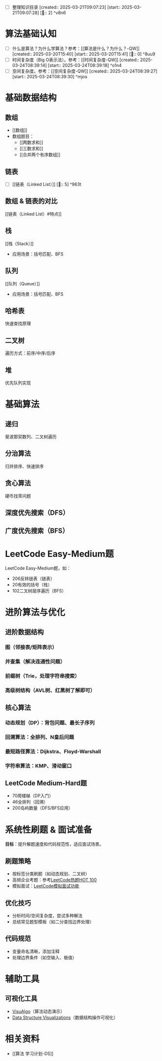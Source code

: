 - [ ] 整理知识目录 [created:: 2025-03-21T09:07:23] [start:: 2025-03-21T09:07:28] [🍅:: 2]  ^v8n6

# 算法基础认知
- [ ] 什么是算法？为什么学算法？参考：[[算法是什么？为什么？-QW]] [created:: 2025-03-20T15:40] [start:: 2025-03-20T15:41] [🍅:: 0] ^8uu9
- [ ] 时间复杂度（Big O表示法）。参考：[[时间复杂度-QW]] [created:: 2025-03-24T08:39:14] [start:: 2025-03-24T08:39:18]  ^o1n4
- [ ] 空间复杂度。参考：[[空间复杂度-QW]] [created:: 2025-03-24T08:39:27] [start:: 2025-03-24T08:39:30]  ^mjos

# 基础数据结构
## 数组
- [[数组]]
- 数组题目：
	- [[两数求和]]
	- [[三数求和]]
	- [[合并两个有序数组]]

## 链表
- [ ] [[链表（Linked List）]] [🍅:: 5] ^963t

## 数组 & 链表的对比
[[链表（Linked List）#特点]]

## 栈
[[栈（Stack）]]

- 应用场景：括号匹配、BFS

## 队列
[[队列（Queue）]]

- 应用场景：括号匹配、BFS

## 哈希表
快速查找原理

## 二叉树
遍历方式：前序/中序/后序

## 堆
优先队列实现

# 基础算法

## 递归
斐波那契数列、二叉树遍历

## 分治算法
归并排序、快速排序

## 贪心算法
硬币找零问题

## 深度优先搜索（DFS）

##  广度优先搜索（BFS）

# LeetCode Easy-Medium题
LeetCode Easy-Medium题，如：
 - 206反转链表（链表）
 - 20有效的括号（栈）
 - 102二叉树层序遍历（BFS）
# 进阶算法与优化
## 进阶数据结构

### 图（邻接表/矩阵表示）

### 并查集（解决连通性问题）

### 前缀树（Trie，处理字符串搜索）

### 高级树结构（AVL树、红黑树了解即可）

## 核心算法

### 动态规划（DP）：背包问题、最长子序列

### 回溯算法：全排列、N皇后问题

### 最短路径算法：Dijkstra、Floyd-Warshall

### 字符串算法：KMP、滑动窗口

## LeetCode Medium-Hard题
- 70爬楼梯（DP入门）
- 46全排列（回溯）
- 200岛屿数量（DFS/BFS应用）

# 系统性刷题 & 面试准备
**目标**：提升解题速度和代码规范性，适应面试场景。

## 刷题策略
- 按标签分类刷题（如动态规划、二叉树）
- 高频企业考题：参考[LeetCode热题HOT 100](https://leetcode.cn/problem-list/2cktkvj/)
- 模拟面试：[LeetCode模拟面试功能](https://leetcode.com/interview/)

## 优化技巧
- 分析时间/空间复杂度，尝试多种解法
- 总结常见题型模板（如二分查找边界处理）

## 代码规范
- 变量命名清晰，添加注释
- 处理边界条件（如空输入、极值）

# 辅助工具
## 可视化工具
- [VisuAlgo](https://visualgo.net/)（算法动态演示）
- [Data Structure Visualizations](https://www.cs.usfca.edu/~galles/visualization/)（数据结构操作可视化）


# 相关资料
- [[算法 学习计划-DS]]
